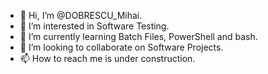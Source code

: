 - 👋 Hi, I’m @DOBRESCU_Mihai.
- 👀 I’m interested in Software Testing.
- 🌱 I’m currently learning Batch Files, PowerShell and bash.
- 💞️ I’m looking to collaborate on Software Projects.
- 📫 How to reach me is under construction.

<!---
DOBRESCUMihai19/DOBRESCUMihai19 is a ✨ special ✨ repository because its `README.md` (this file) appears on your GitHub profile.
You can click the Preview link to take a look at your changes.
--->
